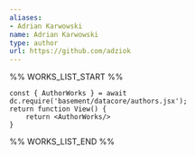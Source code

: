 ```yaml
---
aliases:
- Adrian Karwowski
name: Adrian Karwowski
type: author
url: https://github.com/adziok
---
```



%% WORKS_LIST_START %%

```datacorejsx
const { AuthorWorks } = await dc.require('basement/datacore/authors.jsx');
return function View() {
    return <AuthorWorks/>
}
```
%% WORKS_LIST_END %%